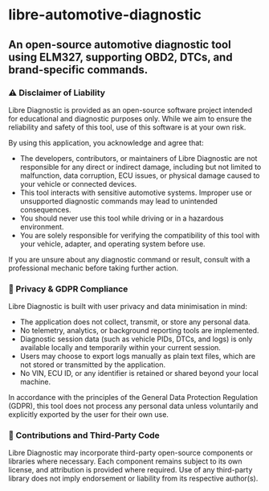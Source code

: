 # libre-automotive-diagnostic

## An open-source automotive diagnostic tool using ELM327, supporting OBD2, DTCs, and brand-specific commands.

### ⚠️ Disclaimer of Liability

Libre Diagnostic is provided as an open-source software project intended for educational and diagnostic purposes only. While we aim to ensure the reliability and safety of this tool, use of this software is at your own risk.

By using this application, you acknowledge and agree that:

- The developers, contributors, or maintainers of Libre Diagnostic are not responsible for any direct or indirect damage, including but not limited to malfunction, data corruption, ECU issues, or physical damage caused to your vehicle or connected devices.
- This tool interacts with sensitive automotive systems. Improper use or unsupported diagnostic commands may lead to unintended consequences.
- You should never use this tool while driving or in a hazardous environment.
- You are solely responsible for verifying the compatibility of this tool with your vehicle, adapter, and operating system before use.

If you are unsure about any diagnostic command or result, consult with a professional mechanic before taking further action.

### 🔐 Privacy & GDPR Compliance

Libre Diagnostic is built with user privacy and data minimisation in mind:

- The application does not collect, transmit, or store any personal data.
- No telemetry, analytics, or background reporting tools are implemented.
- Diagnostic session data (such as vehicle PIDs, DTCs, and logs) is only available locally and temporarily within your current session.
- Users may choose to export logs manually as plain text files, which are not stored or transmitted by the application.
- No VIN, ECU ID, or any identifier is retained or shared beyond your local machine.

In accordance with the principles of the General Data Protection Regulation (GDPR), this tool does not process any personal data unless voluntarily and explicitly exported by the user for their own use.

### 🔄 Contributions and Third-Party Code

Libre Diagnostic may incorporate third-party open-source components or libraries where necessary. Each component remains subject to its own license, and attribution is provided where required. Use of any third-party library does not imply endorsement or liability from its respective author(s).

